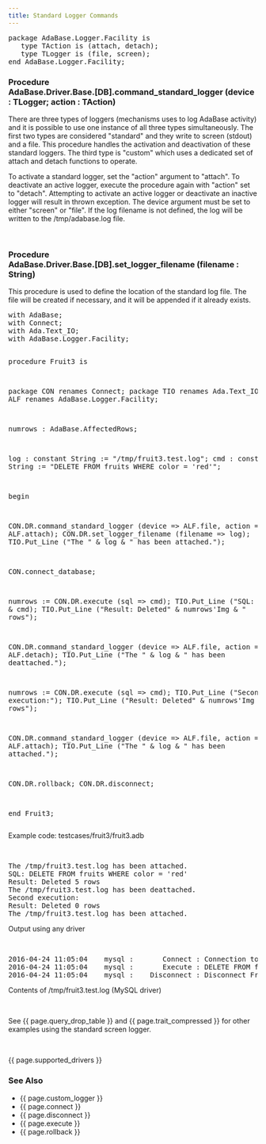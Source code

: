 ```yaml
---
title: Standard Logger Commands
---
```


<div class="leftside">
<pre class="code">
package AdaBase.Logger.Facility is
   type TAction is (attach, detach);
   type TLogger is (file, screen);
end AdaBase.Logger.Facility;
</pre>
<h3>Procedure<br/>
AdaBase.Driver.Base.[DB].command_standard_logger (device : TLogger; action : TAction)</h3>
<p>There are three types of loggers (mechanisms uses to log AdaBase activity)
and it is possible to use one instance of all three types simultaneously.  The
first two types are considered "standard" and they write to screen (stdout) and
a file.  This procedure handles the activation and deactivation of these
standard loggers.  The third type is "custom" which uses a dedicated set of
attach and detach functions to operate.</p>
<p>To activate a standard logger, set the "action" argument to "attach".  To
deactivate an active logger, execute the procedure again with "action" set to
"detach".  Attempting to activate an active logger or deactivate an inactive
logger will result in thrown exception.  The device argument must be set
to either "screen" or "file".  If the log filename is not defined, the log
will be written to the /tmp/adabase.log file.</p>
<br/>
<h3>Procedure<br/>
AdaBase.Driver.Base.[DB].set_logger_filename (filename : String)</h3>
<p>This procedure is used to define the location of the standard log
file.  The file will be created if necessary, and it will be appended
if it already exists.</p>
<pre class="code">
with AdaBase;
with Connect;
with Ada.Text_IO;
with AdaBase.Logger.Facility;

procedure Fruit3 is

   package CON renames Connect;
   package TIO renames Ada.Text_IO;
   package ALF renames AdaBase.Logger.Facility;

   numrows : AdaBase.AffectedRows;

   log : constant String := "/tmp/fruit3.test.log";
   cmd : constant String := "DELETE FROM fruits WHERE color = 'red'";

begin

   CON.DR.command_standard_logger (device => ALF.file, action => ALF.attach);
   CON.DR.set_logger_filename (filename => log);
   TIO.Put_Line ("The " & log & " has been attached.");

   CON.connect_database;

   numrows := CON.DR.execute (sql => cmd);
   TIO.Put_Line ("SQL: " & cmd);
   TIO.Put_Line ("Result: Deleted" & numrows'Img & " rows");

   CON.DR.command_standard_logger (device => ALF.file, action => ALF.detach);
   TIO.Put_Line ("The " & log & " has been deattached.");

   numrows := CON.DR.execute (sql => cmd);
   TIO.Put_Line ("Second execution:");
   TIO.Put_Line ("Result: Deleted" & numrows'Img & " rows");

   CON.DR.command_standard_logger (device => ALF.file, action => ALF.attach);
   TIO.Put_Line ("The " & log & " has been attached.");

   CON.DR.rollback;
   CON.DR.disconnect;

end Fruit3;
</pre>
<p class="caption">Example code: testcases/fruit3/fruit3.adb</p>
<br/>
<pre class="output">
The /tmp/fruit3.test.log has been attached.
SQL: DELETE FROM fruits WHERE color = 'red'
Result: Deleted 5 rows
The /tmp/fruit3.test.log has been deattached.
Second execution:
Result: Deleted 0 rows
The /tmp/fruit3.test.log has been attached.
</pre>
<p class="caption">Output using any driver</p>
<br/>
<pre class="output">
2016-04-24 11:05:04    mysql :       Connect : Connection to adabase_examples database succeeded.
2016-04-24 11:05:04    mysql :       Execute : DELETE FROM fruits WHERE color = 'red'
2016-04-24 11:05:04    mysql :    Disconnect : Disconnect From database
</pre>
<p class="caption">Contents of /tmp/fruit3.test.log (MySQL driver)</p>
<br/>
<p class="caption">See {{ page.query_drop_table }} and {{ page.trait_compressed }}
for other examples using the standard screen logger.</p>
<br/>
<p>{{ page.supported_drivers }}</p>
</div>
<div class="sidenav">
  <h3>See Also</h3>
  <ul>
    <li>{{ page.custom_logger }}</li>
    <li>{{ page.connect }}</li>
    <li>{{ page.disconnect }}</li>
    <li>{{ page.execute }}</li>
    <li>{{ page.rollback }}</li>
  </ul>
</div>
